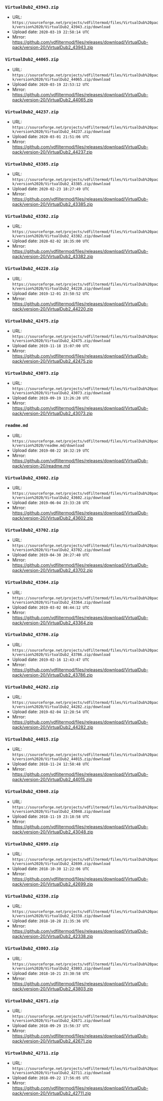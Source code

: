 ### `VirtualDub2_43943.zip`

- URL: `https://sourceforge.net/projects/vdfiltermod/files/VirtualDub%20pack/version%2020/VirtualDub2_43943.zip/download`
- Upload date: `2020-03-19 22:58:14 UTC`
- Mirror: https://github.com/vdfiltermod/files/releases/download/VirtualDub-pack/version-20/VirtualDub2_43943.zip


### `VirtualDub2_44065.zip`

- URL: `https://sourceforge.net/projects/vdfiltermod/files/VirtualDub%20pack/version%2020/VirtualDub2_44065.zip/download`
- Upload date: `2020-03-19 22:53:12 UTC`
- Mirror: https://github.com/vdfiltermod/files/releases/download/VirtualDub-pack/version-20/VirtualDub2_44065.zip


### `VirtualDub2_44237.zip`

- URL: `https://sourceforge.net/projects/vdfiltermod/files/VirtualDub%20pack/version%2020/VirtualDub2_44237.zip/download`
- Upload date: `2020-03-01 21:51:06 UTC`
- Mirror: https://github.com/vdfiltermod/files/releases/download/VirtualDub-pack/version-20/VirtualDub2_44237.zip


### `VirtualDub2_43385.zip`

- URL: `https://sourceforge.net/projects/vdfiltermod/files/VirtualDub%20pack/version%2020/VirtualDub2_43385.zip/download`
- Upload date: `2020-02-23 18:27:49 UTC`
- Mirror: https://github.com/vdfiltermod/files/releases/download/VirtualDub-pack/version-20/VirtualDub2_43385.zip


### `VirtualDub2_43382.zip`

- URL: `https://sourceforge.net/projects/vdfiltermod/files/VirtualDub%20pack/version%2020/VirtualDub2_43382.zip/download`
- Upload date: `2020-02-02 18:35:00 UTC`
- Mirror: https://github.com/vdfiltermod/files/releases/download/VirtualDub-pack/version-20/VirtualDub2_43382.zip


### `VirtualDub2_44220.zip`

- URL: `https://sourceforge.net/projects/vdfiltermod/files/VirtualDub%20pack/version%2020/VirtualDub2_44220.zip/download`
- Upload date: `2019-12-01 23:50:52 UTC`
- Mirror: https://github.com/vdfiltermod/files/releases/download/VirtualDub-pack/version-20/VirtualDub2_44220.zip


### `VirtualDub2_42475.zip`

- URL: `https://sourceforge.net/projects/vdfiltermod/files/VirtualDub%20pack/version%2020/VirtualDub2_42475.zip/download`
- Upload date: `2019-11-18 15:07:00 UTC`
- Mirror: https://github.com/vdfiltermod/files/releases/download/VirtualDub-pack/version-20/VirtualDub2_42475.zip


### `VirtualDub2_43073.zip`

- URL: `https://sourceforge.net/projects/vdfiltermod/files/VirtualDub%20pack/version%2020/VirtualDub2_43073.zip/download`
- Upload date: `2019-09-19 13:26:20 UTC`
- Mirror: https://github.com/vdfiltermod/files/releases/download/VirtualDub-pack/version-20/VirtualDub2_43073.zip


### `readme.md`

- URL: `https://sourceforge.net/projects/vdfiltermod/files/VirtualDub%20pack/version%2020/readme.md/download`
- Upload date: `2019-08-22 10:32:19 UTC`
- Mirror: https://github.com/vdfiltermod/files/releases/download/VirtualDub-pack/version-20/readme.md


### `VirtualDub2_43602.zip`

- URL: `https://sourceforge.net/projects/vdfiltermod/files/VirtualDub%20pack/version%2020/VirtualDub2_43602.zip/download`
- Upload date: `2019-06-04 23:33:28 UTC`
- Mirror: https://github.com/vdfiltermod/files/releases/download/VirtualDub-pack/version-20/VirtualDub2_43602.zip


### `VirtualDub2_43702.zip`

- URL: `https://sourceforge.net/projects/vdfiltermod/files/VirtualDub%20pack/version%2020/VirtualDub2_43702.zip/download`
- Upload date: `2019-04-30 20:27:40 UTC`
- Mirror: https://github.com/vdfiltermod/files/releases/download/VirtualDub-pack/version-20/VirtualDub2_43702.zip


### `VirtualDub2_43364.zip`

- URL: `https://sourceforge.net/projects/vdfiltermod/files/VirtualDub%20pack/version%2020/VirtualDub2_43364.zip/download`
- Upload date: `2019-03-02 08:44:12 UTC`
- Mirror: https://github.com/vdfiltermod/files/releases/download/VirtualDub-pack/version-20/VirtualDub2_43364.zip


### `VirtualDub2_43786.zip`

- URL: `https://sourceforge.net/projects/vdfiltermod/files/VirtualDub%20pack/version%2020/VirtualDub2_43786.zip/download`
- Upload date: `2019-02-16 12:43:47 UTC`
- Mirror: https://github.com/vdfiltermod/files/releases/download/VirtualDub-pack/version-20/VirtualDub2_43786.zip


### `VirtualDub2_44282.zip`

- URL: `https://sourceforge.net/projects/vdfiltermod/files/VirtualDub%20pack/version%2020/VirtualDub2_44282.zip/download`
- Upload date: `2019-02-04 12:28:54 UTC`
- Mirror: https://github.com/vdfiltermod/files/releases/download/VirtualDub-pack/version-20/VirtualDub2_44282.zip


### `VirtualDub2_44015.zip`

- URL: `https://sourceforge.net/projects/vdfiltermod/files/VirtualDub%20pack/version%2020/VirtualDub2_44015.zip/download`
- Upload date: `2018-11-24 12:58:48 UTC`
- Mirror: https://github.com/vdfiltermod/files/releases/download/VirtualDub-pack/version-20/VirtualDub2_44015.zip


### `VirtualDub2_43048.zip`

- URL: `https://sourceforge.net/projects/vdfiltermod/files/VirtualDub%20pack/version%2020/VirtualDub2_43048.zip/download`
- Upload date: `2018-11-19 23:18:58 UTC`
- Mirror: https://github.com/vdfiltermod/files/releases/download/VirtualDub-pack/version-20/VirtualDub2_43048.zip


### `VirtualDub2_42699.zip`

- URL: `https://sourceforge.net/projects/vdfiltermod/files/VirtualDub%20pack/version%2020/VirtualDub2_42699.zip/download`
- Upload date: `2018-10-30 12:22:06 UTC`
- Mirror: https://github.com/vdfiltermod/files/releases/download/VirtualDub-pack/version-20/VirtualDub2_42699.zip


### `VirtualDub2_42338.zip`

- URL: `https://sourceforge.net/projects/vdfiltermod/files/VirtualDub%20pack/version%2020/VirtualDub2_42338.zip/download`
- Upload date: `2018-10-28 21:35:36 UTC`
- Mirror: https://github.com/vdfiltermod/files/releases/download/VirtualDub-pack/version-20/VirtualDub2_42338.zip


### `VirtualDub2_43803.zip`

- URL: `https://sourceforge.net/projects/vdfiltermod/files/VirtualDub%20pack/version%2020/VirtualDub2_43803.zip/download`
- Upload date: `2018-10-21 23:30:58 UTC`
- Mirror: https://github.com/vdfiltermod/files/releases/download/VirtualDub-pack/version-20/VirtualDub2_43803.zip


### `VirtualDub2_42671.zip`

- URL: `https://sourceforge.net/projects/vdfiltermod/files/VirtualDub%20pack/version%2020/VirtualDub2_42671.zip/download`
- Upload date: `2018-09-29 15:56:37 UTC`
- Mirror: https://github.com/vdfiltermod/files/releases/download/VirtualDub-pack/version-20/VirtualDub2_42671.zip


### `VirtualDub2_42711.zip`

- URL: `https://sourceforge.net/projects/vdfiltermod/files/VirtualDub%20pack/version%2020/VirtualDub2_42711.zip/download`
- Upload date: `2018-09-22 17:56:05 UTC`
- Mirror: https://github.com/vdfiltermod/files/releases/download/VirtualDub-pack/version-20/VirtualDub2_42711.zip
